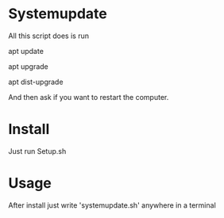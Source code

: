 # Systemupdate
All this script does is run

apt update

apt upgrade

apt dist-upgrade

And then ask if you want to restart the computer.


# Install

Just run Setup.sh

# Usage

After install just write 'systemupdate.sh' anywhere in a terminal
